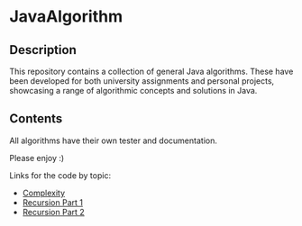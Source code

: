 # JavaAlgorithm

## Description
This repository contains a collection of general Java algorithms. These have been developed for both university assignments and personal projects, showcasing a range of algorithmic concepts and solutions in Java.

## Contents
All algorithms have their own tester and documentation.

Please enjoy :)

Links for the code by topic:
* [Complexity](src/Ex11)
* [Recursion Part 1](src/Ex12)
* [Recursion Part 2](src/Ex13)


